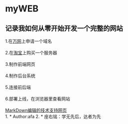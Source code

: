 # myWEB
## 记录我如何从零开始开发一个完整的网站 <br>  
  1.在[万网](https://wanwang.aliyun.com/ "立刻去申请")上申请一个域名 <br>  
  2.在[淘宝](https://www.taobao.com/ "前去购买")上购买一个服务器 <br>  
  3.制作前端网页 <br>  
  4.制作后台系统 <br>  
  5.连接前后端 <br>  
  6.部署上线，在浏览器里查看网站<br>  
    [MarkDown编辑的技术支持网页](https://blog.csdn.net/Dream_ling/article/details/83021672)<br>
    1. * Author:afa
    2. * 座右铭：学无先后，达者为先

